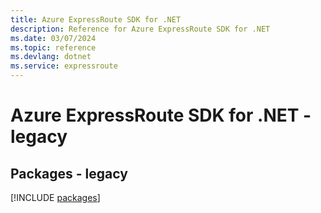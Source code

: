 ```yaml
---
title: Azure ExpressRoute SDK for .NET
description: Reference for Azure ExpressRoute SDK for .NET
ms.date: 03/07/2024
ms.topic: reference
ms.devlang: dotnet
ms.service: expressroute
---
```

# Azure ExpressRoute SDK for .NET - legacy
## Packages - legacy
[!INCLUDE [packages](expressroute-index.md)]